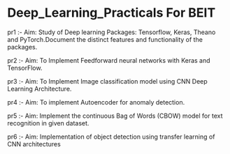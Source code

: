 # Deep_Learning_Practicals For BEIT


pr1 :- Aim: Study of Deep learning Packages: Tensorflow, Keras, Theano and PyTorch.Document the distinct
features and functionality of the packages.

pr2 :- Aim: To Implement Feedforward neural networks with Keras and TensorFlow.

pr3 :- Aim: To Implement Image classification model using CNN Deep Learning Architecture.

pr4 :- Aim: To implement Autoencoder for anomaly detection.

pr5 :- Aim: Implement the continuous Bag of Words (CBOW) model for text recognition in given dataset.

pr6 :- Aim: Implementation of object detection using transfer learning of CNN architectures
